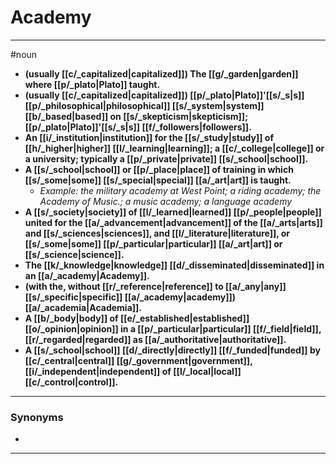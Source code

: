 # Academy
---
#noun
- **(usually [[c/_capitalized|capitalized]]) The [[g/_garden|garden]] where [[p/_plato|Plato]] taught.**
- **(usually [[c/_capitalized|capitalized]]) [[p/_plato|Plato]]'[[s/_s|s]] [[p/_philosophical|philosophical]] [[s/_system|system]] [[b/_based|based]] on [[s/_skepticism|skepticism]]; [[p/_plato|Plato]]'[[s/_s|s]] [[f/_followers|followers]].**
- **An [[i/_institution|institution]] for the [[s/_study|study]] of [[h/_higher|higher]] [[l/_learning|learning]]; a [[c/_college|college]] or a university; typically a [[p/_private|private]] [[s/_school|school]].**
- **A [[s/_school|school]] or [[p/_place|place]] of training in which [[s/_some|some]] [[s/_special|special]] [[a/_art|art]] is taught.**
	- _Example: the military academy at West Point; a riding academy; the Academy of Music.; a music academy; a language academy_
- **A [[s/_society|society]] of [[l/_learned|learned]] [[p/_people|people]] united for the [[a/_advancement|advancement]] of the [[a/_arts|arts]] and [[s/_sciences|sciences]], and [[l/_literature|literature]], or [[s/_some|some]] [[p/_particular|particular]] [[a/_art|art]] or [[s/_science|science]].**
- **The [[k/_knowledge|knowledge]] [[d/_disseminated|disseminated]] in an [[a/_academy|Academy]].**
- **(with the, without [[r/_reference|reference]] to [[a/_any|any]] [[s/_specific|specific]] [[a/_academy|academy]]) [[a/_academia|Academia]].**
- **A [[b/_body|body]] of [[e/_established|established]] [[o/_opinion|opinion]] in a [[p/_particular|particular]] [[f/_field|field]], [[r/_regarded|regarded]] as [[a/_authoritative|authoritative]].**
- **A [[s/_school|school]] [[d/_directly|directly]] [[f/_funded|funded]] by [[c/_central|central]] [[g/_government|government]], [[i/_independent|independent]] of [[l/_local|local]] [[c/_control|control]].**
---
### Synonyms
- 
---
